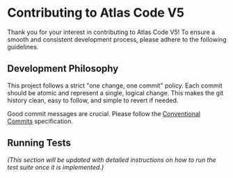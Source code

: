 # Contributing to Atlas Code V5

Thank you for your interest in contributing to Atlas Code V5! To ensure a smooth and consistent development process, please adhere to the following guidelines.

## Development Philosophy

This project follows a strict "one change, one commit" policy. Each commit should be atomic and represent a single, logical change. This makes the git history clean, easy to follow, and simple to revert if needed.

Good commit messages are crucial. Please follow the [Conventional Commits](https://www.conventionalcommits.org/en/v1.0.0/) specification.

## Running Tests

*(This section will be updated with detailed instructions on how to run the test suite once it is implemented.)*
